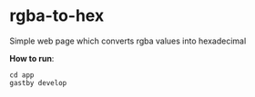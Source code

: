 # rgba-to-hex
Simple web page which converts rgba values into hexadecimal

**How to run**:

```
cd app
gastby develop
```
